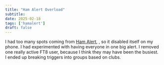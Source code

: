 ```yaml
---
title: "Ham Alert Overload"
subtitle:
date: 2025-02-18
tags: ['hamalert']
draft: false
---
```


I had too many spots coming
from [Ham Alert](https://hamalert.org/),
, so it disabled itself on my phone.
I had experimented
with having everyone in one big alert.
I removed one really active FT8 user,
because I think they may have been the busiest.
I ended up breaking triggers
into groups based on clubs.
<!--more-->
